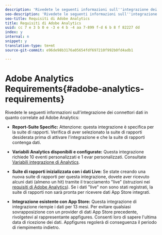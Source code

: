 ```yaml
---
description: 'Rivedete le seguenti informazioni sull''integrazione dei connettori dati in quanto correlate ad Adobe Analytics '
seo-description: 'Rivedete le seguenti informazioni sull''integrazione dei connettori dati in quanto correlate ad Adobe Analytics '
seo-title: Requisiti di Adobe Analytics
title: Requisiti di Adobe Analytics
uuid: cc 7 e 3 b 0 e -3 e 4 b -4 aa 7-899 f-d 6 b 8 f 82227 dd
index: y
internal: n
snippet: y
translation-type: tm+mt
source-git-commit: e96de98b3176a05654fdf697210f992b0fd4adb1

---
```



# Adobe Analytics Requirements{#adobe-analytics-requirements}

Rivedete le seguenti informazioni sull'integrazione dei connettori dati in quanto correlate ad Adobe Analytics:

* **Report-Suite Specific:** Attenzione: questa integrazione è specifica per la suite di rapporti. Verifica di aver selezionato la suite di rapporti desiderata prima di attivare l'integrazione e che la suite di rapporti contenga dati.
* **Variabili Analytics disponibili e configurate:** Questa integrazione richiede 10 eventi personalizzati e 1 evar personalizzati. Consultate [Variabili integrazione di Analytics](../../appfigures-overview/appfigures-before-activation/appfigures-variables.md#concept-6c8a359719fd4794a42f5f6fb118f8b2).

* **Suite di rapporti inizializzata con i dati Live:** Se state creando una nuova suite di rapporti per questa integrazione, dovete aver ricevuto alcuni dati (almeno un hit) tramite il tracciamento "live" (istruzioni nei [requisiti di Adobe Analytics](../../appfigures-overview/appfigures-before-activation/appfigures-analytics-requirements.md#concept-3bf6a42b3b2f46cf84f929b91a1ad65c)). Se i dati "live" non sono stati registrati, la suite di rapporti non sarà pronta per ricevere dati App Store integrati.

* **Integrazione esistente con App Store:** Questa integrazione di integrazione riempie i dati per 13 mesi. Per evitare qualsiasi sovrapposizione con un provider di dati App Store precedente, rivolgetevi al rappresentante appfigures. Consenti loro di sapere l'ultima data di ricezione dei dati. Appfigures regolerà di conseguenza il periodo di riempimento indietro.

